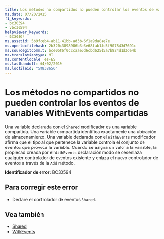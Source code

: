 ```yaml
---
title: Los métodos no compartidos no pueden controlar los eventos de variables WithEvents compartidas
ms.date: 07/20/2015
f1_keywords:
- bc30594
- vbc30594
helpviewer_keywords:
- BC30594
ms.assetid: 5b9fceb4-ab11-41bb-ad3b-6f1a9da8ae7e
ms.openlocfilehash: 2b32043898986b3e3e68fab18c5f907843d7691c
ms.sourcegitcommit: bce0586f0cccaae6d6cbd625d5a7b824d1d3de4b
ms.translationtype: MT
ms.contentlocale: es-ES
ms.lasthandoff: 04/02/2019
ms.locfileid: "58838656"
---
```

# <a name="events-of-shared-withevents-variables-cannot-be-handled-by-non-shared-methods"></a>Los métodos no compartidos no pueden controlar los eventos de variables WithEvents compartidas
Una variable declarada con el `Shared` modificador es una variable compartida. Una variable compartida identifica exactamente una ubicación de almacenamiento. Una variable declarada con el `WithEvents` modificador afirma que el tipo al que pertenece la variable controla el conjunto de eventos que provoca la variable. Cuando se asigna un valor a la variable, la propiedad creada por el `WithEvents` declaración modo se desenlaza cualquier controlador de eventos existente y enlaza el nuevo controlador de eventos a través de la `Add` método.  
  
 **Identificador de error:** BC30594  
  
## <a name="to-correct-this-error"></a>Para corregir este error  
  
-   Declare el controlador de eventos `Shared`.  
  
## <a name="see-also"></a>Vea también

- [Shared](../../../visual-basic/language-reference/modifiers/shared.md)
- [WithEvents](../../../visual-basic/language-reference/modifiers/withevents.md)
